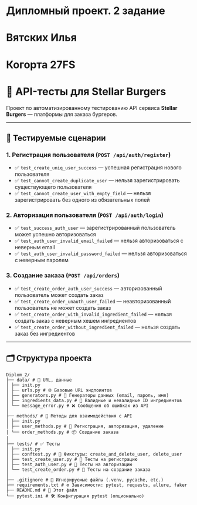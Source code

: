 # Дипломный проект. 2 задание
# Вятских Илья
# Когорта 27FS

# 🛵 API-тесты для Stellar Burgers

Проект по автоматизированному тестированию API сервиса **Stellar Burgers** — платформы для заказа бургеров.

---

## 🧪 Тестируемые сценарии

### 1. Регистрация пользователя (`POST /api/auth/register`)

- ✅ `test_create_uniq_user_success` — успешная регистрация нового пользователя  
- ✅ `test_cannot_create_duplicate_user` — нельзя зарегистрировать существующего пользователя  
- ✅ `test_cannot_create_user_with_empty_field` — нельзя зарегистрировать без одного из обязательных полей

### 2. Авторизация пользователя (`POST /api/auth/login`)

- ✅ `test_success_auth_user` — зарегистрированный пользователь может успешно авторизоваться  
- ✅ `test_auth_user_invalid_email_failed` — нельзя авторизоваться с неверным email  
- ✅ `test_auth_user_invalid_password_failed` — нельзя авторизоваться с неверным паролем

### 3. Создание заказа (`POST /api/orders`)

- ✅ `test_create_order_auth_user_success` — авторизованный пользователь может создать заказ  
- ✅ `test_create_order_unauth_user_failed` — неавторизованный пользователь не может создать заказ  
- ✅ `test_create_order_with_invalid_ingredient_failed` — нельзя создать заказ с неверным хешем ингредиентов  
- ✅ `test_create_order_without_ingredient_failed` — нельзя создать заказ без ингредиентов

---

## 🗂 Структура проекта
````
Diplom_2/
├── data/ # 📄 URL, данные
│ ├── init.py
│ ├── urls.py # 🌐 Базовые URL эндпоинтов
│ ├── generators.py # 🎲 Генераторы данных (email, пароль, имя)
│ ├── ingredients_data.py # 🧫 Валидные и невалидные ID ингредиентов
│ └── message_error.py # ❌ Сообщения об ошибках из API
│
├── methods/ # 🧩 Методы для взаимодействия с API
│ ├── init.py
│ ├── user_methods.py # 🔐 Регистрация, авторизация, удаление
│ └── order_methods.py # 📦 Создание заказа
│
├── tests/ # ✅ Тесты
│ ├── init.py
│ ├── conftest.py # 🔁 Фикстуры: create_and_delete_user, delete_user
│ ├── test_create_user.py # 👤 Тесты на регистрацию
│ ├── test_auth_user.py # 🔐 Тесты на авторизацию
│ └── test_create_order.py # 🍔 Тесты на создание заказа
│
├── .gitignore # 🚫 Игнорируемые файлы (.venv, pycache, etc.)
├── requirements.txt # ⚙️ Зависимости: pytest, requests, allure, faker
├── README.md # 📘 Этот файл
└── pytest.ini # 🛠 Конфигурация pytest (опционально)
````